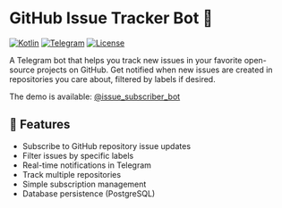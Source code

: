# GitHub Issue Tracker Bot 🤖

[![Kotlin](https://img.shields.io/badge/Kotlin-2.1.0-blue.svg)](https://kotlinlang.org)
[![Telegram](https://img.shields.io/badge/Telegram-Bot-blue)](https://core.telegram.org/bots)
[![License](https://img.shields.io/badge/License-MIT-green.svg)](LICENSE)

A Telegram bot that helps you track new issues in your favorite open-source projects on GitHub. 
Get notified when new issues are created in repositories you care about, filtered by labels if desired.

The demo is available: [@issue_subscriber_bot](https://t.me/issue_subscriber_bot)

## 🌟 Features

- Subscribe to GitHub repository issue updates
- Filter issues by specific labels
- Real-time notifications in Telegram
- Track multiple repositories
- Simple subscription management
- Database persistence (PostgreSQL)
